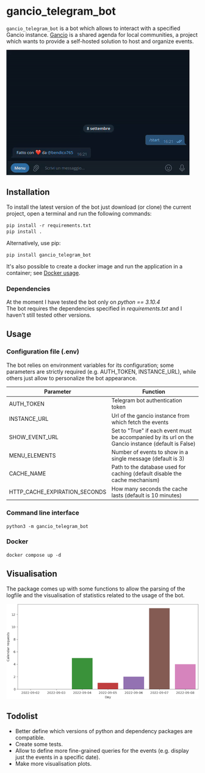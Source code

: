 # gancio_telegram_bot

``gancio_telegram_bot`` is a bot which allows to interact with a specified Gancio instance.
[Gancio](https://gancio.org/) is a shared agenda for local communities, a project which wants to provide
a self-hosted solution to host and organize events.  

![](https://github.com/bendico765/gancio_telegram_bot/blob/master/assets/bot_overview.gif?raw=true)

## Installation
To install the latest version of the bot just download (or clone) the current project,
open a terminal and run the following commands:
```shell
pip install -r requirements.txt
pip install .
```
Alternatively, use pip:
```shell
pip install gancio_telegram_bot
```
It's also possible to create a docker image and run the application in a container; see [Docker usage](#docker). 

### Dependencies
At the moment I have tested the bot only on _python == 3.10.4_  
The bot requires the dependencies specified in _requirements.txt_ and I haven't still tested
other versions.

## Usage
### Configuration file (.env)
The bot relies on environment variables for its configuration; some parameters are strictly required 
(e.g. AUTH_TOKEN, INSTANCE_URL), while others just allow to personalize the bot appearance.

| Parameter                     | Function                                                                                             |
|-------------------------------|------------------------------------------------------------------------------------------------------|
| AUTH_TOKEN                    | Telegram bot authentication token                                                                    |
| INSTANCE_URL                  | Url of the gancio instance from which fetch the events                                               |
| SHOW_EVENT_URL                | Set to "True" if each event must be accompanied by its url on the Gancio instance (default is False) |
| MENU_ELEMENTS                 | Number of events to show in a single message (default is 3)                                          |
| CACHE_NAME                    | Path to the database used for caching (default disable the cache mechanism)                          |
| HTTP_CACHE_EXPIRATION_SECONDS | How many seconds the cache lasts (default is 10 minutes)                                             |

### Command line interface
```shell
python3 -m gancio_telegram_bot
```

### Docker
```shell
docker compose up -d
```

## Visualisation
The package comes up with some functions to allow the parsing of the
logfile and the visualisation of statistics related to the usage of the bot.

![](https://github.com/bendico765/gancio_telegram_bot/blob/master/assets/visualisation_example.png?raw=true)

## Todolist
- Better define which versions of python and dependency packages are compatible.
- Create some tests.
- Allow to define more fine-grained queries for the events (e.g. display just the events in a specific date).
- Make more visualisation plots.